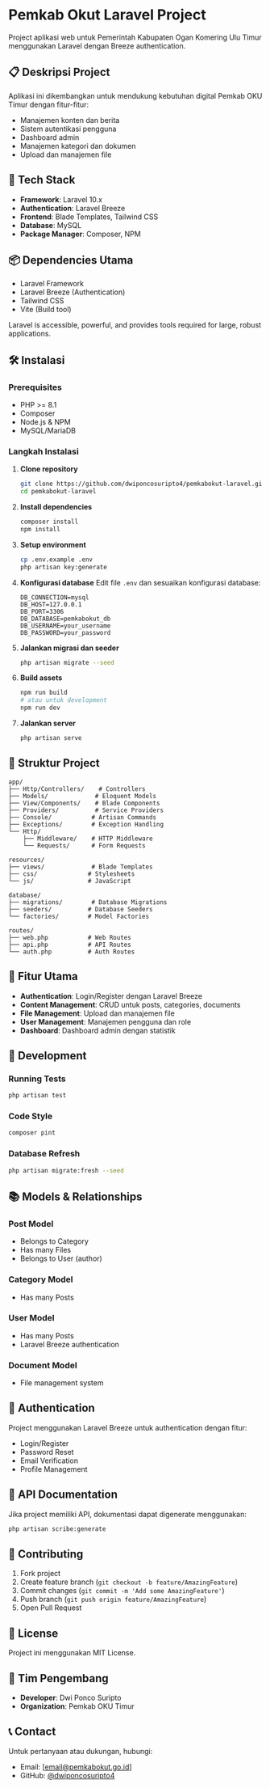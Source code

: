 # Pemkab Okut Laravel Project

Project aplikasi web untuk Pemerintah Kabupaten Ogan Komering Ulu Timur menggunakan Laravel dengan Breeze authentication.

## 📋 Deskripsi Project

Aplikasi ini dikembangkan untuk mendukung kebutuhan digital Pemkab OKU Timur dengan fitur-fitur:

-   Manajemen konten dan berita
-   Sistem autentikasi pengguna
-   Dashboard admin
-   Manajemen kategori dan dokumen
-   Upload dan manajemen file

## 🚀 Tech Stack

-   **Framework**: Laravel 10.x
-   **Authentication**: Laravel Breeze
-   **Frontend**: Blade Templates, Tailwind CSS
-   **Database**: MySQL
-   **Package Manager**: Composer, NPM

## 📦 Dependencies Utama

-   Laravel Framework
-   Laravel Breeze (Authentication)
-   Tailwind CSS
-   Vite (Build tool)

Laravel is accessible, powerful, and provides tools required for large, robust applications.

## 🛠️ Instalasi

### Prerequisites

-   PHP >= 8.1
-   Composer
-   Node.js & NPM
-   MySQL/MariaDB

### Langkah Instalasi

1. **Clone repository**

    ```bash
    git clone https://github.com/dwiponcosuripto4/pemkabokut-laravel.git
    cd pemkabokut-laravel
    ```

2. **Install dependencies**

    ```bash
    composer install
    npm install
    ```

3. **Setup environment**

    ```bash
    cp .env.example .env
    php artisan key:generate
    ```

4. **Konfigurasi database**
   Edit file `.env` dan sesuaikan konfigurasi database:

    ```env
    DB_CONNECTION=mysql
    DB_HOST=127.0.0.1
    DB_PORT=3306
    DB_DATABASE=pemkabokut_db
    DB_USERNAME=your_username
    DB_PASSWORD=your_password
    ```

5. **Jalankan migrasi dan seeder**

    ```bash
    php artisan migrate --seed
    ```

6. **Build assets**

    ```bash
    npm run build
    # atau untuk development
    npm run dev
    ```

7. **Jalankan server**
    ```bash
    php artisan serve
    ```

## 📁 Struktur Project

```
app/
├── Http/Controllers/    # Controllers
├── Models/             # Eloquent Models
├── View/Components/    # Blade Components
├── Providers/          # Service Providers
├── Console/           # Artisan Commands
├── Exceptions/        # Exception Handling
└── Http/
    ├── Middleware/    # HTTP Middleware
    └── Requests/      # Form Requests

resources/
├── views/             # Blade Templates
├── css/              # Stylesheets
└── js/               # JavaScript

database/
├── migrations/        # Database Migrations
├── seeders/          # Database Seeders
└── factories/        # Model Factories

routes/
├── web.php           # Web Routes
├── api.php           # API Routes
└── auth.php          # Auth Routes
```

## 🔧 Fitur Utama

-   **Authentication**: Login/Register dengan Laravel Breeze
-   **Content Management**: CRUD untuk posts, categories, documents
-   **File Management**: Upload dan manajemen file
-   **User Management**: Manajemen pengguna dan role
-   **Dashboard**: Dashboard admin dengan statistik

## 🚀 Development

### Running Tests

```bash
php artisan test
```

### Code Style

```bash
composer pint
```

### Database Refresh

```bash
php artisan migrate:fresh --seed
```

## 📚 Models & Relationships

### Post Model

-   Belongs to Category
-   Has many Files
-   Belongs to User (author)

### Category Model

-   Has many Posts

### User Model

-   Has many Posts
-   Laravel Breeze authentication

### Document Model

-   File management system

## 🔐 Authentication

Project menggunakan Laravel Breeze untuk authentication dengan fitur:

-   Login/Register
-   Password Reset
-   Email Verification
-   Profile Management

## 📝 API Documentation

Jika project memiliki API, dokumentasi dapat digenerate menggunakan:

```bash
php artisan scribe:generate
```

## 🤝 Contributing

1. Fork project
2. Create feature branch (`git checkout -b feature/AmazingFeature`)
3. Commit changes (`git commit -m 'Add some AmazingFeature'`)
4. Push branch (`git push origin feature/AmazingFeature`)
5. Open Pull Request

## 📄 License

Project ini menggunakan MIT License.

## 👥 Tim Pengembang

-   **Developer**: Dwi Ponco Suripto
-   **Organization**: Pemkab OKU Timur

## 📞 Contact

Untuk pertanyaan atau dukungan, hubungi:

-   Email: [email@pemkabokut.go.id]
-   GitHub: [@dwiponcosuripto4](https://github.com/dwiponcosuripto4)
